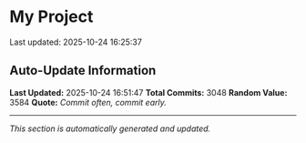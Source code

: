 # My Project


Last updated: 2025-10-24 16:25:37















































































































































































































































































































































































































































































































































































































































































































































































































































































































































































































































































































































































































































































































































































































































































































































































































































































































































































































































































































































































































































































































































































































































































































































































































































































































































































































































































































































































































































































































































































































































































































































































































































































































































































































































































































































































## Auto-Update Information

**Last Updated:** 2025-10-24 16:51:47
**Total Commits:** 3048
**Random Value:** 3584
**Quote:** _Commit often, commit early._

---
_This section is automatically generated and updated._